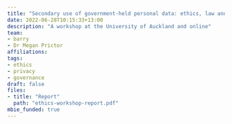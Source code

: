 ```yaml
---
title: "Secondary use of government‐held personal data: ethics, law and governance in Aotearoa, New Zealand and Australia"
date: 2022-06-28T10:15:33+13:00
description: "A workshop at the University of Auckland and online"
team:
- barry
- Dr Megan Prictor
affiliations:
tags:
- ethics
- privacy
- governance
draft: false
files:
- title: "Report"
  path: "ethics-workshop-report.pdf"
mbie_funded: true
---
```

